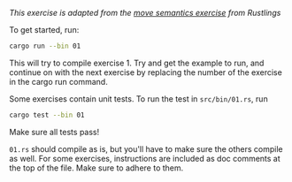 _This exercise is adapted from the
[move semantics exercise](https://github.com/rust-lang/rustlings/tree/main/exercises/move_semantics)
from Rustlings_

To get started, run:

```bash
cargo run --bin 01
```

This will try to compile exercise 1. Try and get the example to run, and
continue on with the next exercise by replacing the number of the exercise in
the cargo run command.

Some exercises contain unit tests. To run the test in `src/bin/01.rs`, run

```bash
cargo test --bin 01
```

Make sure all tests pass!

`01.rs` should compile as is, but you'll have to make sure the others compile as
well. For some exercises, instructions are included as doc comments at the top
of the file. Make sure to adhere to them.
